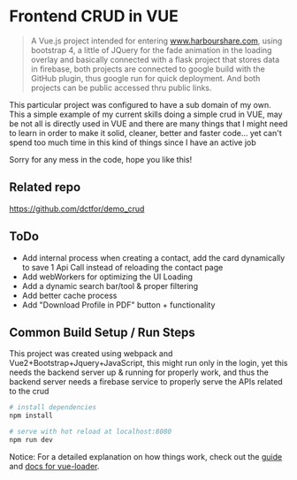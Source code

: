 # Frontend CRUD in VUE

> A Vue.js project intended for entering www.harbourshare.com, using bootstrap 4, a little of JQuery for the fade animation in the loading overlay and basically connected with a flask project that stores data in firebase, both projects are connected to google build with the GitHub plugin, thus google run for quick deployment. And both projects can be public accessed thru public links.

This particular project was configured to have a sub domain of my own.
This a simple example of my current skills doing a simple crud in VUE, may be not all is directly used in VUE and there are many things that I might need to learn in order to make it solid, cleaner, better and faster code... yet can't spend too much time in this kind of things since I have an active job 

Sorry for any mess in the code, hope you like this!

## Related repo
https://github.com/dctfor/demo_crud

## ToDo

* Add internal process when creating a contact, add the card dynamically to save 1 Api Call instead of reloading the contact page
* Add webWorkers for optimizing the UI Loading
* Add a dynamic search bar/tool & proper filtering
* Add better cache process
* Add "Download Profile in PDF" button + functionality

## Common Build Setup / Run Steps
This project was created using webpack and Vue2+Bootstrap+Jquery+JavaScript, this might run only in the login, yet this needs the backend server up & running for properly work, and thus the backend server needs a firebase service to properly serve the APIs related to the crud 

``` bash
# install dependencies
npm install

# serve with hot reload at localhost:8080
npm run dev
```

Notice: For a detailed explanation on how things work, check out the [guide](http://vuejs-templates.github.io/webpack/) and [docs for vue-loader](http://vuejs.github.io/vue-loader).
